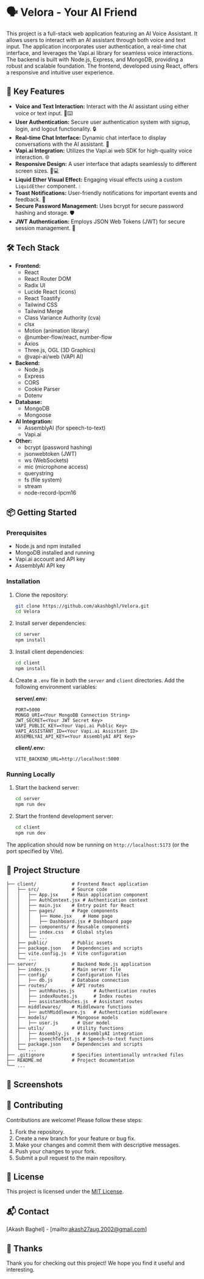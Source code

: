 # 🗣️ Velora - Your AI Friend

This project is a full-stack web application featuring an AI Voice Assistant. It allows users to interact with an AI assistant through both voice and text input. The application incorporates user authentication, a real-time chat interface, and leverages the Vapi.ai library for seamless voice interactions. The backend is built with Node.js, Express, and MongoDB, providing a robust and scalable foundation. The frontend, developed using React, offers a responsive and intuitive user experience.

## 🚀 Key Features

- **Voice and Text Interaction:** Interact with the AI assistant using either voice or text input. 🎤⌨️
- **User Authentication:** Secure user authentication system with signup, login, and logout functionality. 🔒
- **Real-time Chat Interface:** Dynamic chat interface to display conversations with the AI assistant. 💬
- **Vapi.ai Integration:** Utilizes the Vapi.ai web SDK for high-quality voice interaction. 🌐
- **Responsive Design:** A user interface that adapts seamlessly to different screen sizes. 📱💻
- **Liquid Ether Visual Effect:** Engaging visual effects using a custom `LiquidEther` component. 💧
- **Toast Notifications:** User-friendly notifications for important events and feedback. 🔔
- **Secure Password Management:** Uses bcrypt for secure password hashing and storage. 🛡️
- **JWT Authentication:** Employs JSON Web Tokens (JWT) for secure session management. 🔑

## 🛠️ Tech Stack

- **Frontend:**
    - React
    - React Router DOM
    - Radix UI
    - Lucide React (icons)
    - React Toastify
    - Tailwind CSS
    - Tailwind Merge
    - Class Variance Authority (cva)
    - clsx
    - Motion (animation library)
    - @number-flow/react, number-flow
    - Axios
    - Three.js, OGL (3D Graphics)
    - @vapi-ai/web (VAPI AI)
- **Backend:**
    - Node.js
    - Express
    - CORS
    - Cookie Parser
    - Dotenv
- **Database:**
    - MongoDB
    - Mongoose
- **AI Integration:**
    - AssemblyAI (for speech-to-text)
    - Vapi.ai
- **Other:**
    - bcrypt (password hashing)
    - jsonwebtoken (JWT)
    - ws (WebSockets)
    - mic (microphone access)
    - querystring
    - fs (file system)
    - stream
    - node-record-lpcm16

## 📦 Getting Started

### Prerequisites

- Node.js and npm installed
- MongoDB installed and running
- Vapi.ai account and API key
- AssemblyAI API key

### Installation

1.  Clone the repository:

    ```bash
    git clone https://github.com/akashbghl/Velora.git
    cd Velora
    ```

2.  Install server dependencies:

    ```bash
    cd server
    npm install
    ```

3.  Install client dependencies:

    ```bash
    cd client
    npm install
    ```

4.  Create a `.env` file in both the `server` and `client` directories. Add the following environment variables:

    **server/.env:**

    ```
    PORT=5000
    MONGO_URI=<Your MongoDB Connection String>
    JWT_SECRET=<Your JWT Secret Key>
    VAPI_PUBLIC_KEY=<Your Vapi.ai Public Key>
    VAPI_ASSISTANT_ID=<Your Vapi.ai Assistant ID>
    ASSEMBLYAI_API_KEY=<Your AssemblyAI API Key>
    ```

    **client/.env:**

    ```
    VITE_BACKEND_URL=http://localhost:5000
    ```

### Running Locally

1.  Start the backend server:

    ```bash
    cd server
    npm run dev
    ```

2.  Start the frontend development server:

    ```bash
    cd client
    npm run dev
    ```

The application should now be running on `http://localhost:5173` (or the port specified by Vite).

## 📂 Project Structure

```
├── client/             # Frontend React application
│   ├── src/            # Source code
│   │   ├── App.jsx     # Main application component
│   │   ├── AuthContext.jsx # Authentication context
│   │   ├── main.jsx    # Entry point for React
│   │   ├── pages/      # Page components
│   │   │   ├── Home.jsx    # Home page
│   │   │   ├── Dashboard.jsx # Dashboard page
│   │   ├── components/ # Reusable components
│   │   ├── index.css   # Global styles
│   │   └── ...
│   ├── public/         # Public assets
│   ├── package.json    # Dependencies and scripts
│   ├── vite.config.js  # Vite configuration
│   └── ...
├── server/             # Backend Node.js application
│   ├── index.js        # Main server file
│   ├── config/         # Configuration files
│   │   ├── db.js       # Database connection
│   ├── routes/         # API routes
│   │   ├── authRoutes.js       # Authentication routes
│   │   ├── indexRoutes.js      # Index routes
│   │   ├── assistantRoutes.js  # Assistant routes
│   ├── middlewares/    # Middleware functions
│   │   ├── authMiddleware.js   # Authentication middleware
│   ├── models/         # Mongoose models
│   │   ├── user.js       # User model
│   ├── utils/          # Utility functions
│   │   ├── Assembly.js   # AssemblyAI integration
│   │   ├── speechToText.js # Speech-to-text functions
│   ├── package.json    # Dependencies and scripts
│   └── ...
├── .gitignore          # Specifies intentionally untracked files
├── README.md           # Project documentation
└── ...
```

## 📸 Screenshots


## 🤝 Contributing

Contributions are welcome! Please follow these steps:

1.  Fork the repository.
2.  Create a new branch for your feature or bug fix.
3.  Make your changes and commit them with descriptive messages.
4.  Push your changes to your fork.
5.  Submit a pull request to the main repository.

## 📝 License

This project is licensed under the [MIT License](LICENSE).

## 📬 Contact

[Akash Baghel] - [mailto:akash27aug.2002@gmail.com]

## 💖 Thanks

Thank you for checking out this project! We hope you find it useful and interesting.
